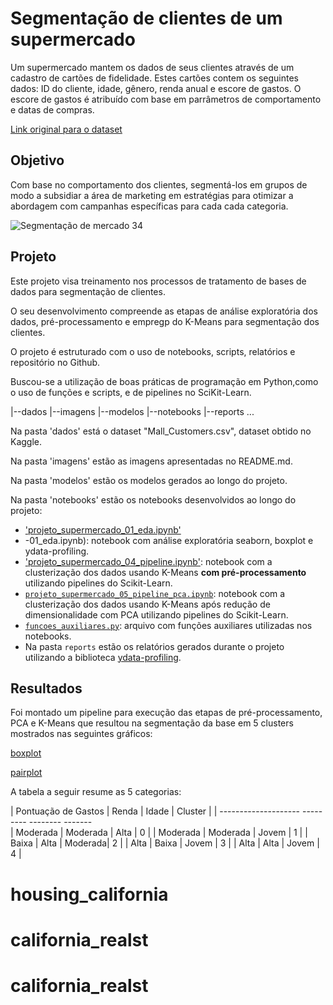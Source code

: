    # Segmentação de clientes de um supermercado
Um supermercado mantem os dados de seus clientes através de um cadastro de cartões de fidelidade. Estes cartões contem os seguintes dados: ID do cliente, idade, gênero, renda anual e escore de gastos. O escore de gastos é atribuído com base em parrâmetros de comportamento e datas de compras.

[Link original para o dataset](https://www.kaggle.com/vjchoudhary7/customer-segmentation-tutorial-in-python)

## Objetivo
Com base no comportamento dos clientes, segmentá-los em grupos de modo a subsidiar a área de marketing em estratégias para otimizar a abordagem com campanhas específicas para cada cada categoria.

![Segmentação de mercado 34](imagens/Figure_3.png)

## Projeto
Este projeto visa treinamento nos processos de tratamento de bases de dados para segmentação de clientes.

O seu desenvolvimento compreende as etapas de análise exploratória dos dados, pré-processamento e empregp do K-Means para segmentação dos clientes.

O projeto é estruturado com o uso de notebooks, scripts, relatórios e repositório no Github.

Buscou-se a utilização de boas práticas de programação em Python,como o uso de funções e scripts, e de pipelines no SciKit-Learn.





|--dados
|--imagens
|--modelos
|--notebooks
|--reports
...

Na pasta 'dados' está o dataset "Mall_Customers.csv", dataset obtido no Kaggle.

Na pasta 'imagens' estão as imagens apresentadas no README.md.

Na pasta 'modelos' estão os modelos gerados ao longo do projeto.

Na pasta 'notebooks' estão os notebooks desenvolvidos ao longo do projeto:
- ['projeto_supermercado_01_eda.ipynb'](notebooks/projeto_supermercado_01_eda.ipynb)
- -01_eda.ipynb): notebook com análise exploratória seaborn, boxplot e ydata-profiling.
- ['projeto_supermercado_04_pipeline.ipynb'](notebooks/projeto_supermercado_04_pipeline.ipynb): notebook com a clusterização dos dados usando K-Means **com pré-processamento** utilizando pipelines do Scikit-Learn.
- [`projeto_supermercado_05_pipeline_pca.ipynb`](notebooks/projeto_supermercado_05_pipeline_pca.ipynb): notebook com a clusterização dos dados usando K-Means após redução de dimensionalidade com PCA utilizando pipelines do Scikit-Learn.
- [`funcoes_auxiliares.py`](notebooks/funcoes_auxiliares.py): arquivo com funções auxiliares utilizadas nos notebooks.
- Na pasta `reports` estão os relatórios gerados durante o projeto utilizando a biblioteca [ydata-profiling](https://github.com/ydataai/ydata-profiling).



## Resultados
Foi montado um pipeline para execução das etapas de pré-processamento, PCA  e K-Means que resultou na segmentação da base em 5 clusters mostrados nas seguintes gráficos:

[boxplot](imagens/Figure_3.png)

[pairplot](imagens/pairplot.png)

A tabela a seguir resume as 5 categorias:

| Pontuação de Gastos | Renda    | Idade   | Cluster |
| --------------------  ---------  --------  -------  
| Moderada            | Moderada | Alta    |  0      |
| Moderada            | Moderada | Jovem   |  1      |
| Baixa               | Alta     | Moderada|  2      |
| Alta                | Baixa    | Jovem   |  3      |
| Alta                | Alta     | Jovem   |  4      |


 
 

 

 
# housing_california
# california_realst
# california_realst
